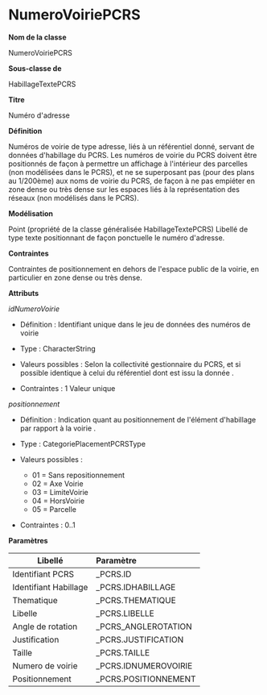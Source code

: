 # NumeroVoiriePCRS #



**Nom de la classe**

NumeroVoiriePCRS

**Sous-classe de**

HabillageTextePCRS

**Titre**

Numéro d'adresse

**Définition**

Numéros de voirie de type adresse, liés à un référentiel donné, servant de données d'habillage du PCRS.
Les numéros de voirie du PCRS doivent être positionnés de façon à permettre un affichage à l'intérieur des parcelles (non modélisées dans le PCRS), et ne se superposant pas (pour des plans au 1/200ème) aux noms de voirie du PCRS, de façon à ne pas empiéter en zone dense ou très dense sur les espaces liés à la représentation des réseaux (non modélisés dans le PCRS).

**Modélisation**

Point (propriété de la classe généralisée HabillageTextePCRS)
Libellé de type texte positionnant de façon ponctuelle le numéro d'adresse.

**Contraintes**

Contraintes de positionnement en dehors de l'espace public de la voirie, en particulier en zone dense ou très dense.

**Attributs**

*idNumeroVoirie*

- Définition : Identifiant unique dans le jeu de données des numéros de voirie

- Type : CharacterString

- Valeurs possibles : Selon la collectivité gestionnaire du PCRS, et si possible identique à celui du référentiel dont est issu la donnée .

- Contraintes : 1 Valeur unique

*positionnement*

- Définition : Indication quant au positionnement de l'élément d'habillage par rapport à la voirie .

- Type : CategoriePlacementPCRSType

- Valeurs possibles :
  - 01 = Sans repositionnement
  - 02 = Axe Voirie
  - 03 = LimiteVoirie
  - 04 = HorsVoirie
  - 05 = Parcelle

- Contraintes : 0..1

**Paramètres**

| Libellé | Paramètre |
| ---------|:-------------|
|Identifiant PCRS|_PCRS.ID|
|Identifiant Habillage|_PCRS.IDHABILLAGE|
|Thematique|_PCRS.THEMATIQUE|
|Libelle|_PCRS.LIBELLE|
|Angle de rotation|_PCRS_ANGLEROTATION|
|Justification|_PCRS.JUSTIFICATION|
|Taille|_PCRS.TAILLE|
|Numero de voirie|_PCRS.IDNUMEROVOIRIE|
|Positionnement|_PCRS.POSITIONNEMENT
